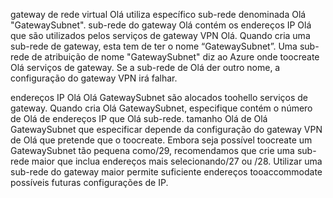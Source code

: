 gateway de rede virtual Olá utiliza específico sub-rede denominada Olá "GatewaySubnet". sub-rede do gateway Olá contém os endereços IP Olá que são utilizados pelos serviços de gateway VPN Olá. Quando cria uma sub-rede de gateway, esta tem de ter o nome “GatewaySubnet”.  Uma sub-rede de atribuição de nome "GatewaySubnet" diz ao Azure onde toocreate Olá serviços de gateway. Se a sub-rede de Olá der outro nome, a configuração do gateway VPN irá falhar.

endereços IP Olá Olá GatewaySubnet são alocados toohello serviços de gateway. Quando cria Olá GatewaySubnet, especifique contém o número de Olá de endereços IP que Olá sub-rede. tamanho Olá de Olá GatewaySubnet que especificar depende da configuração do gateway VPN de Olá que pretende que o toocreate. Embora seja possível toocreate um GatewaySubnet tão pequena como/29, recomendamos que crie uma sub-rede maior que inclua endereços mais selecionando/27 ou /28. Utilizar uma sub-rede do gateway maior permite suficiente endereços tooaccommodate possíveis futuras configurações de IP.
